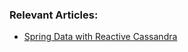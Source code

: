 ### Relevant Articles: 

- [Spring Data with Reactive Cassandra](https://www.baeldung.com/spring-data-cassandra-reactive)
